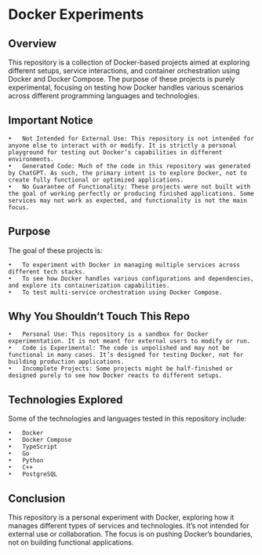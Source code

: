 # Docker Experiments

## Overview

This repository is a collection of Docker-based projects aimed at exploring different setups, service interactions, and container orchestration using Docker and Docker Compose. The purpose of these projects is purely experimental, focusing on testing how Docker handles various scenarios across different programming languages and technologies.

## Important Notice

	•	Not Intended for External Use: This repository is not intended for anyone else to interact with or modify. It is strictly a personal playground for testing out Docker’s capabilities in different environments.
	•	Generated Code: Much of the code in this repository was generated by ChatGPT. As such, the primary intent is to explore Docker, not to create fully functional or optimized applications.
	•	No Guarantee of Functionality: These projects were not built with the goal of working perfectly or producing finished applications. Some services may not work as expected, and functionality is not the main focus.

## Purpose

The goal of these projects is:

	•	To experiment with Docker in managing multiple services across different tech stacks.
	•	To see how Docker handles various configurations and dependencies, and explore its containerization capabilities.
	•	To test multi-service orchestration using Docker Compose.

## Why You Shouldn’t Touch This Repo

	•	Personal Use: This repository is a sandbox for Docker experimentation. It is not meant for external users to modify or run.
	•	Code is Experimental: The code is unpolished and may not be functional in many cases. It’s designed for testing Docker, not for building production applications.
	•	Incomplete Projects: Some projects might be half-finished or designed purely to see how Docker reacts to different setups.

## Technologies Explored

Some of the technologies and languages tested in this repository include:

	•	Docker
	•	Docker Compose
	•	TypeScript
	•	Go
	•	Python
	•	C++
	•	PostgreSQL

## Conclusion

This repository is a personal experiment with Docker, exploring how it manages different types of services and technologies. It’s not intended for external use or collaboration. The focus is on pushing Docker’s boundaries, not on building functional applications.



